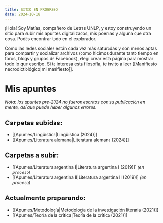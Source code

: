 ```yaml
---
title: SITIO EN PROGRESO
date: 2024-10-18
---
```

¡Hola! Soy Matías, compañero de Letras UNLP, y estoy construyendo un sitio para subir mis apuntes digitalizados, mis poemas y alguna que otra cosa. Podés encontrar todo en el explorador.

Como las redes sociales están cada vez más saturadas y son menos aptas para compartir y socializar archivos (como hicimos durante tanto tiempo en foros, blogs y grupos de Facebook), elegí crear esta página para mostrar todo lo que escribo. Si te interesa esta filosofía, te invito a leer [[Manifiesto necrodictiológico|mi manifiesto]].

# Mis apuntes
_Nota: los apuntes pre-2024 no fueron escritos con su publicación en mente, así que puede haber algunos errores._
## Carpetas subidas:
- [[Apuntes/Lingüística|Lingüística (2024)]]
- [[Apuntes/Literatura alemana|Literatura alemana (2024)]]
## Carpetas a subir:
- [[Apuntes/Literatura argentina I|Literatura argentina I (2019)]] *(en proceso)*
- [[Apuntes/Literatura argentina II|Literatura argentina II (2019)]] *(en proceso)*
## Actualmente preparando:
- [[Apuntes/Metodología|Metodología de la investigación literaria (2021)]]
- [[Apuntes/Teoría de la crítica|Teoría de la crítica (2021)]]